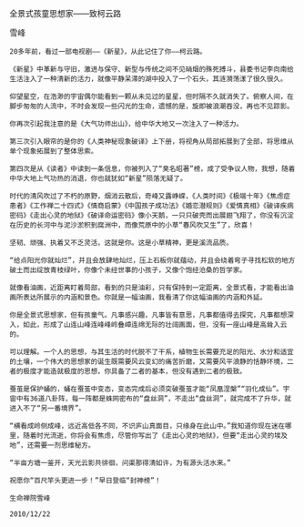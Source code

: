 全景式孩童思想家——致柯云路

雪峰


    20多年前，看过一部电视剧——《新星》，从此记住了你——柯云路。

    《新星》中革新与守旧，激进与保守、新型与传统之间不见硝烟的殊死搏斗，县委书记李向南给生活注入了一种清新的活力，就像平静呆滞的湖中投入了一个石头，其涟漪荡漾了很久很久。

    仰望星空，在浩渺的宇宙偶尔能看到一颗从未见过的星星，但时隔不久就消失了。俯察人间，在脚步匆匆的人流中，不时会发现一些闪光的生命，遗憾的是，旋即被浪潮吞没，再也不见踪影。

    你再次引起我注意的是《大气功师出山》，给中华大地又一次注入了一种活力。

    第三次引入眼帘的是你的《人类神秘现象破译》上下册，将视角从局部拓展到了全部，将思维从单个现象拓展到了整体思索。

    第四次是从《读者》中读到一条信息，你被列入了“臭名昭著”榜，成了受争议人物，我想，随着中华大地上气功热的消退，你也就犹如“新星”陨落无疑了。

    时代的清风吹过了不朽的原野，烟消云散后，奇峰又露峥嵘，《人类时间》《极端十年》《焦虑症患者》《工作禅二十四式》《情商启蒙》《中国孩子成功法》《婚恋潜规则》《爱情真相》《破译疾病密码》《走出心灵的地狱》《破译命运密码》像小天鹅，一只只破壳而出展翅飞翔了，你没有沉淀在历史的长河中与泥沙淤积到腐洲中，而像荒原中的小草“春风吹又生”了，欣喜！

    坚韧、顽强、执着又不乏灵活，这就是你。这是小草精神，更是溪流品质。

    “给点阳光你就灿烂”，并且会放肆地灿烂，压上石板你就蕴动，并且会绕着弯子寻找松软的地方破土而出绽放青枝绿叶，你像个未经世事的小孩子，又像个饱经沧桑的哲学家。

    就像看油画，近距离盯着局部，看到的只是油彩，只有保持到一定距离，全景式看，才能看出油画所表达所展示的内涵和景色。你就是一幅油画，我看清了你这幅油画的内涵和外延。

    你是全景式思想家，但有孩童气。凡事感兴趣，凡事皆有意思，凡事都值得去探究，凡事都想深入，如此，形成了山连山峰连峰峰岭叠嶂连绵无际的壮阔画面，但，没有一座山峰是高耸入云的。

    可以理解。一个人的思想，与其生活的时代脱不了干系，植物生长需要充足的阳光、水分和适宜的土壤，一个伟大的思想家的诞生既需要风云变幻的痛苦折磨，又需要风平浪静的恬静环境，二者的极度才能造就极度的思想，你具备了二者的基本，但没有遇到二者的极致。

    蚕茧是保护蛹的，蛹在蚕茧中变态，变态完成后必须突破蚕茧才能“凤凰涅槃”“羽化成仙”。宇宙中有36道八卦阵，每一阵都是蛛网密布的“盘丝洞”，不走出“盘丝洞”，就完成不了升华，就进入不了“另一番境界”。

    “横看成岭侧成峰，远近高低各不同，不识庐山真面目，只缘身在此山中。”我知道你现在迷在哪里，随着时光流逝，你将会有焦虑，尽管你写出了《走出心灵的地狱》，但要“走出心灵的埃及地”，还需要一剂思维秘方。

    “半亩方塘一鉴开，天光云影共徘徊，问渠那得清如许，为有源头活水来。”

    祝愿你“百尺竿头更进一步！”早日登临“封神榜”！

    生命禅院雪峰

    2010/12/22



